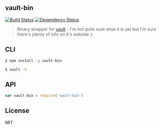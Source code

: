 vault-bin
---

[![Build Status](https://img.shields.io/travis/rnbwd/vault-bin.svg?style=flat-square)](https://travis-ci.org/rnbwd/vault-bin)
[![Dependency Status](https://img.shields.io/david/rnbwd/vault-bin.svg?style=flat-square)](https://david-dm.org/rnbwd/vault-bin)

> Binary wrapper for [vault](https://www.vaultproject.io/) - I'm not quite sure what it is yet but I'm sure there's plenty of info on it's website :)

## CLI

```bash
$ npm install -g vault-bin
```
```bash
$ vault -h
```

## API

``` js
var vault-bin = require('vault-bin')
```
## License

MIT
